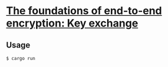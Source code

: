 # [The foundations of end-to-end encryption: Key exchange](https://kerkour.com/end-to-end-encryption-key-exchange-cryptography-rust)

## Usage


```bash
$ cargo run
```
